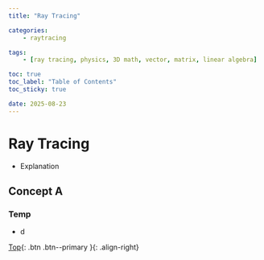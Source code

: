 ```yaml
---
title: "Ray Tracing"

categories:
    - raytracing

tags:
    - [ray tracing, physics, 3D math, vector, matrix, linear algebra]

toc: true
toc_label: "Table of Contents"
toc_sticky: true

date: 2025-08-23
---
```


# Ray Tracing
- Explanation

## Concept A

### Temp
- d


[Top](#){: .btn .btn--primary }{: .align-right}